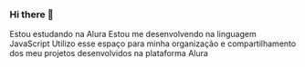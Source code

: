 ### Hi there 👋

Estou estudando na Alura
Estou me desenvolvendo na linguagem JavaScript
Utilizo esse espaço para minha organização e compartilhamento dos meu projetos desenvolvidos na plataforma Alura

<!--
**Feggz/Feggz** is a ✨ _special_ ✨ repository because its `README.md` (this file) appears on your GitHub profile.


 ![https://i.gifer.com/Pw0b.gif](link)
